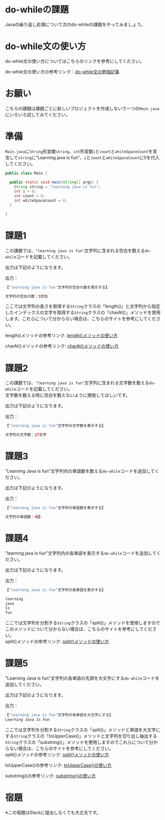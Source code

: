 # do-whileの課題

Javaの繰り返し処理について次のdo-whileの課題をやってみましょう。

# do-while文の使い方

do-while文の使い方についてはこちらのリンクを参考にしてください。  

do-while文の使い方の参考リンク：[do-while文の勉強記事](https://github.com/reytech-co-jp/yume-project/blob/feature/loop_statment_questions/lessons/java/03-Java%E3%81%AE%E7%B9%B0%E3%82%8A%E8%BF%94%E3%81%97%E5%95%8F%E9%A1%8C/Java%E7%B9%B0%E3%82%8A%E8%BF%94%E3%81%97%E6%96%87%E3%81%AE%E5%8B%89%E5%BC%B7%E8%A8%98%E4%BA%8B.md#dowhile%E6%96%87%E3%81%AE%E4%BD%BF%E3%81%84%E6%96%B9)

# お願い

こちらの課題は課題ごとに新しいプロジェクトを作成しないで一つの`Main.java`にいろいろ試してみてください。

# 準備

`Main.java`に`String`形変数`string`、`int`形変数`i`と`count`と`whiteSpaceCount`を宣言して`string`に"Learning java is fun"、`i`と`count`と`whiteSpaceCount`に0を代入してください。
```java
public class Main {

  public static void main(String[] args) {
    String string = "learning java is fun";  
    int i = 0;
    int count = 0;
    int whiteSpaceCount = 0;
  }

}
```

# 課題1

この課題では、`"learning java is fun"`文字列に含まれる空白を数える`do-while`コードを記載してください。

出力は下記のようになります。

出力：

```java
【"learning java is fun"文字列の空白の数を表示する】

文字列の空白の数：3空白
```
ここでは文字列の長さを取得する`String`クラスの「length()」と文字列から指定したインデックスの文字を取得する`String`クラスの「charAt()」メソッドを使用します。これらについて分からない場合は、こちらのサイトを参考にしてください。  

length()メソッドの参考リンク: [length()メソッドの使い方](https://www.sejuku.net/blog/19392)  

charAt()メソッドの参考リンク: [charAt()メソッドの使い方](https://www.javadrive.jp/start/string/index5.html)

# 課題2

この課題では、`"learning java is fun"`文字列に含まれる文字数を数える`do-while`コードを記載してください。  
文字数を数える時に空白を数えないように開発してほしいです。　　

出力は下記のようになります。

出力：

```java
【"learning java is fun"文字列の文字数を表示する】

文字列の文字数：17文字
```

# 課題3

"Learning Java is fun"文字列内の単語数を数える`do-while`コードを追加してください。

出力は下記のようになります。

出力：

```java
【"learning java is fun"文字列の単語数を表示する】

文字列の単語数：4語
```

# 課題4

"learning java is fun"文字列内の各単語を表示する`do-while`コードを追加してください。

出力は下記のようになります。

出力：

```java
【"learning java is fun"文字列の各単語を表示する】

learning
java
is
fun
```
ここでは文字列を分割する`String`クラスの「split()」メソッドを使用しますのでこのメソッドについて分からない場合は、こちらのサイトを参考にしてください。  
split()メソッドの参考リンク: [split()メソッドの使い方](https://www.sejuku.net/blog/14487)

# 課題5
"Learning Java is fun"文字列の各単語の先頭を大文字にする`do-while`コードを追加してください。

出力は下記のようになります。

出力：

```java
【"learning java is fun"文字列の各単語を大文字にする】
Learning Java Is Fun
```
ここでは文字列を分割する`String`クラスの「split()」メソッドと単語を大文字にする`String`クラスの「toUpperCase()」メソッドと文字列を切り出し抽出する`String`クラスの「substring()」メソッドを使用しますのでこれらについて分からない場合は、こちらのサイトを参考にしてください。  
split()メソッドの参考リンク: [split()メソッドの使い方](https://www.sejuku.net/blog/14487)  

toUpperCase()の参考リンク: [toUpperCase()の使い方](https://www.sejuku.net/blog/50886)  

substring()の参考リンク: [substring()の使い方](https://www.sejuku.net/blog/14503)  

# 宿題

※この宿題はSlackに提出しなくても大丈夫です。
